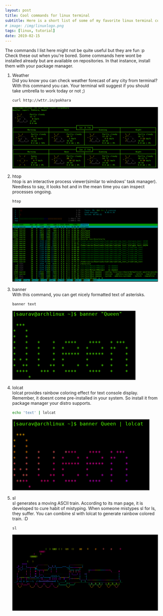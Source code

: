 ```yaml
---
layout: post
title: Cool commands for linux terminal
subtitle: Here is a short list of some of my favorite linux terminal commands.  
# image: /img/linuxlogo.png
tags: [linux, tutorial]
date: 2019-02-15 
---
```


The commands I list here might not be quite useful but they are fun :p Check these out when you're bored. Some commands here wont be installed already but are available on repositories. In that instance, install them with your package manager. 

1. Weather  
	Did you know you can check weather forecast of any city from terminal? With this command you can. Your terminal will suggest if you should take umbrella to work today or not ;)     

	```bash
	curl http://wttr.in/pokhara 
	```
	![](/img/weather.png)  
2. htop  
	htop is an interactive process viewer(similar to windows' task manager).  Needless to say, it looks hot and in the mean time you can inspect processes ongoing.  

	```bash
	htop
	```

	![](/img/htop.png) 

3. banner  
	With this command, you can get nicely formatted text of asterisks.  

	```bash
	banner text
	```

	![](/img/banner.png)



4. lolcat  
	lolcat provides rainbow coloring effect for text console display. Remember, it doesnt come pre-installed in your system. So install it from package manager your distro supports.  

	```bash
	echo 'text' | lolcat
	```

	![](/img/lolcat.png)

5. sl  
	sl generates a moving ASCII train. According to its man page, it is developed to cure habit of mistyping. When someone mistypes sl for ls, they suffer. You can combine sl with lolcat to generate rainbow colored train. :D  

	```bash
	sl 
	```  
	![](/img/sl.png)
  

	
